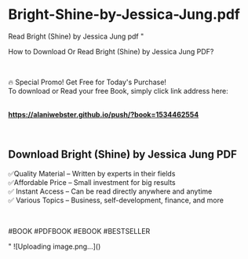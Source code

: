 # Bright-Shine-by-Jessica-Jung.pdf
Read Bright (Shine) by Jessica  Jung pdf
"<p>How to Download Or Read Bright (Shine) by Jessica  Jung PDF?</p>
<p>&nbsp;</p>
<p>&#128293;  Special Promo! Get Free for Today's Purchase!<br />To download or Read your free Book, simply click link address here:&nbsp;<br />&nbsp;</p>
<p><a href=""https://alaniwebster.github.io/push/?book=1534462554""><strong>https://alaniwebster.github.io/push/?book=1534462554</strong></a></p>
<p>&nbsp;</p>
<h2>Download Bright (Shine) by Jessica  Jung PDF</h2>
<p>&#x2705;Quality Material &ndash; Written by experts in their fields<br />&#x2705;Affordable Price &ndash; Small investment for big results<br />&#x2705; Instant Access &ndash; Can be read directly anywhere and anytime<br />&#x2705; Various Topics &ndash; Business, self-development, finance, and more</p>
<p>&nbsp;</p>
<p>#BOOK #PDFBOOK #EBOOK #BESTSELLER</p>
"
![Uploading image.png…]()
